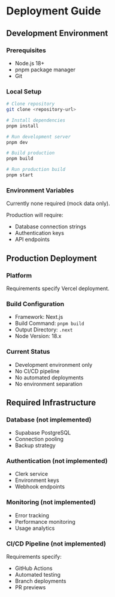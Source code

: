 # Deployment Guide

## Development Environment

### Prerequisites
- Node.js 18+ 
- pnpm package manager
- Git

### Local Setup
```bash
# Clone repository
git clone <repository-url>

# Install dependencies
pnpm install

# Run development server
pnpm dev

# Build production
pnpm build

# Run production build
pnpm start
```

### Environment Variables
Currently none required (mock data only).

Production will require:
- Database connection strings
- Authentication keys
- API endpoints

## Production Deployment

### Platform
Requirements specify Vercel deployment.

### Build Configuration
- Framework: Next.js
- Build Command: `pnpm build`
- Output Directory: `.next`
- Node Version: 18.x

### Current Status
- Development environment only
- No CI/CD pipeline
- No automated deployments
- No environment separation

## Required Infrastructure

### Database (not implemented)
- Supabase PostgreSQL
- Connection pooling
- Backup strategy

### Authentication (not implemented)
- Clerk service
- Environment keys
- Webhook endpoints

### Monitoring (not implemented)
- Error tracking
- Performance monitoring
- Usage analytics

### CI/CD Pipeline (not implemented)
Requirements specify:
- GitHub Actions
- Automated testing
- Branch deployments
- PR previews